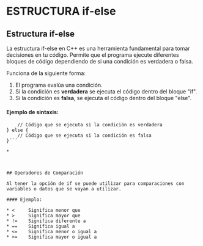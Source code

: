 # ESTRUCTURA if-else

## Estructura if-else
La estructura if-else en C++ es una herramienta fundamental para tomar decisiones en tu código. Permite que el programa ejecute diferentes bloques de código dependiendo de si una condición es verdadera o falsa.

Funciona de la siguiente forma:

1. El programa evalúa una condición.
2. Si la condición es **verdadera** se ejecuta el código dentro del bloque "if".
3. Si la condición es **falsa**, se ejecuta el código dentro del bloque "else".

#### Ejemplo de sintaxis:

```if (condicion) {
    // Código que se ejecuta si la condición es verdadera
} else {
    // Código que se ejecuta si la condición es falsa
}´´´

* 



## Operadores de Comparación

Al tener la opción de if se puede utilizar para comparaciones con variables o datos que se vayan a utilizar.

#### Ejemplo:

* <     Significa menor que 
* >     Significa mayor que
* !=    Significa diferente a
* ==    Significa igual a
* <=    Significa menor o igual a
* >=    Significa mayor o igual a
